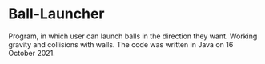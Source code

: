 # Ball-Launcher
Program, in which user can launch balls in the direction they want. Working gravity and collisions with walls. The code was written in Java on 16 October 2021. 
